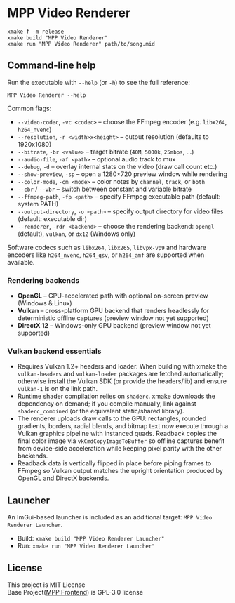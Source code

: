 # MPP Video Renderer

```
xmake f -m release
xmake build "MPP Video Renderer"
xmake run "MPP Video Renderer" path/to/song.mid
```

## Command-line help
Run the executable with `--help` (or `-h`) to see the full reference:

```
MPP Video Renderer --help
```


Common flags:
- `--video-codec`, `-vc <codec>` – choose the FFmpeg encoder (e.g. `libx264`, `h264_nvenc`)
- `--resolution`, `-r <width>x<height>` – output resolution (defaults to 1920x1080)
- `--bitrate`, `-br <value>` – target bitrate (`40M`, `5000k`, `25mbps`, ...)
- `--audio-file`, `-af <path>` – optional audio track to mux
- `--debug`, `-d` – overlay internal stats on the video (draw call count etc.)
- `--show-preview`, `-sp` – open a 1280×720 preview window while rendering
- `--color-mode`, `-cm <mode>` – color notes by `channel`, `track`, or `both`
- `--cbr` / `--vbr` – switch between constant and variable bitrate
- `--ffmpeg-path`, `-fp <path>` – specify FFmpeg executable path (default: system PATH)
- `--output-directory`, `-o <path>` – specify output directory for video files (default: executable dir)
- `--renderer`, `-rdr <backend>` – choose the rendering backend: `opengl` (default), `vulkan`, or `dx12` (Windows only)

Software codecs such as `libx264`, `libx265`, `libvpx-vp9` and hardware encoders like `h264_nvenc`, `h264_qsv`, or `h264_amf` are supported when available.

### Rendering backends
- **OpenGL** – GPU-accelerated path with optional on-screen preview (Windows & Linux)
- **Vulkan** – cross-platform GPU backend that renders headlessly for deterministic offline captures (preview window not yet supported)
- **DirectX 12** – Windows-only GPU backend (preview window not yet supported)

### Vulkan backend essentials
- Requires Vulkan 1.2+ headers and loader. When building with xmake the `vulkan-headers` and `vulkan-loader` packages are fetched automatically; otherwise install the Vulkan SDK (or provide the headers/lib) and ensure `vulkan-1` is on the link path.
- Runtime shader compilation relies on `shaderc`. xmake downloads the dependency on demand; if you compile manually, link against `shaderc_combined` (or the equivalent static/shared library).
- The renderer uploads draw calls to the GPU: rectangles, rounded gradients, borders, radial blends, and bitmap text now execute through a Vulkan graphics pipeline with instanced quads. Readback copies the final color image via `vkCmdCopyImageToBuffer` so offline captures benefit from device-side acceleration while keeping pixel parity with the other backends.
- Readback data is vertically flipped in place before piping frames to FFmpeg so Vulkan output matches the upright orientation produced by OpenGL and DirectX backends.


## Launcher
An ImGui-based launcher is included as an additional target: `MPP Video Renderer Launcher`.

- Build: `xmake build "MPP Video Renderer Launcher"`
- Run: `xmake run "MPP Video Renderer Launcher"`

## License
This project is MIT License\
Base Project([MPP Frontend](https://github.com/multiplayerpiano/mpp-frontend-v1)) is GPL-3.0 license
